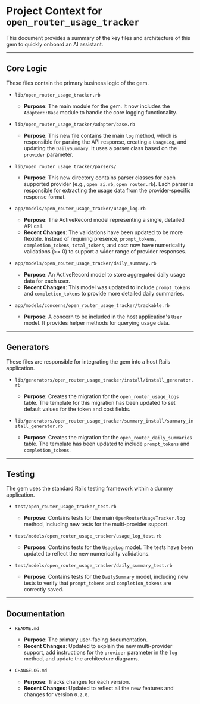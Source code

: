 # Project Context for `open_router_usage_tracker`

This document provides a summary of the key files and architecture of this gem to quickly onboard an AI assistant.

---

## Core Logic

These files contain the primary business logic of the gem.

*   `lib/open_router_usage_tracker.rb`
    *   **Purpose**: The main module for the gem. It now includes the `Adapter::Base` module to handle the core logging functionality.

*   `lib/open_router_usage_tracker/adapter/base.rb`
    *   **Purpose**: This new file contains the main `log` method, which is responsible for parsing the API response, creating a `UsageLog`, and updating the `DailySummary`. It uses a parser class based on the `provider` parameter.

*   `lib/open_router_usage_tracker/parsers/`
    *   **Purpose**: This new directory contains parser classes for each supported provider (e.g., `open_ai.rb`, `open_router.rb`). Each parser is responsible for extracting the usage data from the provider-specific response format.

*   `app/models/open_router_usage_tracker/usage_log.rb`
    *   **Purpose**: The ActiveRecord model representing a single, detailed API call. 
    *   **Recent Changes**: The validations have been updated to be more flexible. Instead of requiring presence, `prompt_tokens`, `completion_tokens`, `total_tokens`, and `cost` now have numericality validations (>= 0) to support a wider range of provider responses.

*   `app/models/open_router_usage_tracker/daily_summary.rb`
    *   **Purpose**: An ActiveRecord model to store aggregated daily usage data for each user.
    *   **Recent Changes**: This model was updated to include `prompt_tokens` and `completion_tokens` to provide more detailed daily summaries.

*   `app/models/concerns/open_router_usage_tracker/trackable.rb`
    *   **Purpose**: A concern to be included in the host application's `User` model. It provides helper methods for querying usage data.

---

## Generators

These files are responsible for integrating the gem into a host Rails application.

*   `lib/generators/open_router_usage_tracker/install/install_generator.rb`
    *   **Purpose**: Creates the migration for the `open_router_usage_logs` table. The template for this migration has been updated to set default values for the token and cost fields.

*   `lib/generators/open_router_usage_tracker/summary_install/summary_install_generator.rb`
    *   **Purpose**: Creates the migration for the `open_router_daily_summaries` table. The template has been updated to include `prompt_tokens` and `completion_tokens`.

---

## Testing

The gem uses the standard Rails testing framework within a dummy application.

*   `test/open_router_usage_tracker_test.rb`
    *   **Purpose**: Contains tests for the main `OpenRouterUsageTracker.log` method, including new tests for the multi-provider support.

*   `test/models/open_router_usage_tracker/usage_log_test.rb`
    *   **Purpose**: Contains tests for the `UsageLog` model. The tests have been updated to reflect the new numericality validations.

*   `test/models/open_router_usage_tracker/daily_summary_test.rb`
    *   **Purpose**: Contains tests for the `DailySummary` model, including new tests to verify that `prompt_tokens` and `completion_tokens` are correctly saved.

---

## Documentation

*   `README.md`
    *   **Purpose**: The primary user-facing documentation.
    *   **Recent Changes**: Updated to explain the new multi-provider support, add instructions for the `provider` parameter in the `log` method, and update the architecture diagrams.

*   `CHANGELOG.md`
    *   **Purpose**: Tracks changes for each version.
    *   **Recent Changes**: Updated to reflect all the new features and changes for version `0.2.0`.
